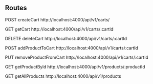 ## Routes

POST createCart
http://localhost:4000/api/v1/carts/

GET getCart
http://localhost:4000/api/v1/carts/:cartId

DELETE deleteCart
http://localhost:4000/api/v1/carts/:cartId

POST addProductToCart
http://localhost:4000/api/v1/carts/:cartId

PUT removeProductFromCart
http://localhost:4000/api/v1/carts/:cartId

GET getProductById
http://localhost:4000/api/v1/products/:productId

GET getAllProducts
http://localhost:4000/api/v1/products
